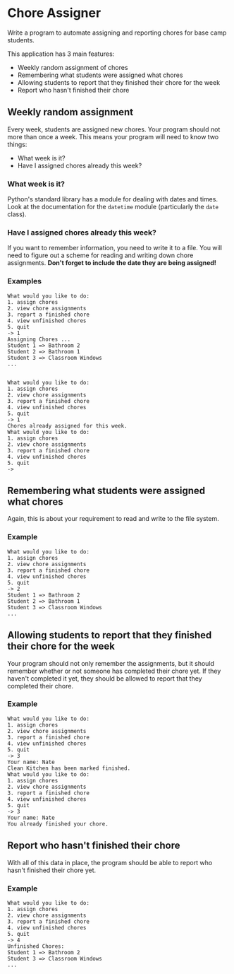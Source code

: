 # Chore Assigner

Write a program to automate assigning and reporting chores for base camp students.

This application has 3 main features:

-   Weekly random assignment of chores
-   Remembering what students were assigned what chores
-   Allowing students to report that they finished their chore for the week
-   Report who hasn't finished their chore

## Weekly random assignment

Every week, students are assigned new chores.
Your program should not more than once a week.
This means your program will need to know two things:

-   What week is it?
-   Have I assigned chores already this week?

### What week is it?

Python's standard library has a module for dealing with dates and times.
Look at the documentation for the `datetime` module (particularly the `date` class).

### Have I assigned chores already this week?

If you want to remember information, you need to write it to a file.
You will need to figure out a scheme for reading and writing down
chore assignments. **Don't forget to include the date they are being assigned!**

### Examples

    What would you like to do:
    1. assign chores
    2. view chore assignments
    3. report a finished chore
    4. view unfinished chores
    5. quit
    -> 1
    Assigning Chores ...
    Student 1 => Bathroom 2
    Student 2 => Bathroom 1
    Student 3 => Classroom Windows
    ...


    What would you like to do:
    1. assign chores
    2. view chore assignments
    3. report a finished chore
    4. view unfinished chores
    5. quit
    -> 1
    Chores already assigned for this week.
    What would you like to do:
    1. assign chores
    2. view chore assignments
    3. report a finished chore
    4. view unfinished chores
    5. quit
    ->

## Remembering what students were assigned what chores

Again, this is about your requirement to read and write to the file system.

### Example

    What would you like to do:
    1. assign chores
    2. view chore assignments
    3. report a finished chore
    4. view unfinished chores
    5. quit
    -> 2
    Student 1 => Bathroom 2
    Student 2 => Bathroom 1
    Student 3 => Classroom Windows
    ...

## Allowing students to report that they finished their chore for the week

Your program should not only remember the assignments, but it should remember
whether or not someone has completed their chore yet. If they haven't completed
it yet, they should be allowed to report that they completed their chore.

### Example

    What would you like to do:
    1. assign chores
    2. view chore assignments
    3. report a finished chore
    4. view unfinished chores
    5. quit
    -> 3
    Your name: Nate
    Clean Kitchen has been marked finished.
    What would you like to do:
    1. assign chores
    2. view chore assignments
    3. report a finished chore
    4. view unfinished chores
    5. quit
    -> 3
    Your name: Nate
    You already finished your chore.

## Report who hasn't finished their chore

With all of this data in place, the program should be able to report who hasn't
finished their chore yet.

### Example

    What would you like to do:
    1. assign chores
    2. view chore assignments
    3. report a finished chore
    4. view unfinished chores
    5. quit
    -> 4
    Unfinished Chores:
    Student 1 => Bathroom 2
    Student 3 => Classroom Windows
    ...
